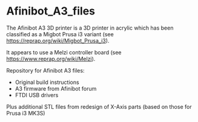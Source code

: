 # Afinibot_A3_files

The Afinibot A3 3D printer is a 3D printer in acrylic which has been classified as a Migbot Prusa i3 variant (see https://reprap.org/wiki/Migbot_Prusa_i3).

It appears to use a Melzi controller board (see https://www.reprap.org/wiki/Melzi).

Repository for Afinibot A3 files:
 - Original build instructions
 - A3 firmware from Afinibot forum
 - FTDI USB drivers

Plus additional STL files from redesign of X-Axis parts (based on those for Prusa i3 MK3S)
